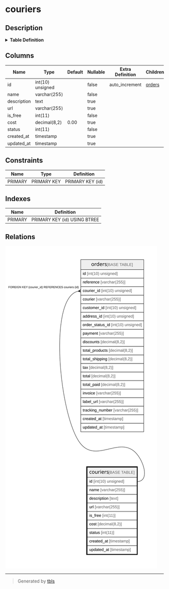 # couriers

## Description

<details>
<summary><strong>Table Definition</strong></summary>

```sql
CREATE TABLE `couriers` (
  `id` int(10) unsigned NOT NULL AUTO_INCREMENT,
  `name` varchar(255) COLLATE utf8mb4_unicode_ci NOT NULL,
  `description` text COLLATE utf8mb4_unicode_ci,
  `url` varchar(255) COLLATE utf8mb4_unicode_ci DEFAULT NULL,
  `is_free` int(11) NOT NULL,
  `cost` decimal(8,2) DEFAULT '0.00',
  `status` int(11) NOT NULL,
  `created_at` timestamp NULL DEFAULT NULL,
  `updated_at` timestamp NULL DEFAULT NULL,
  PRIMARY KEY (`id`)
) ENGINE=InnoDB AUTO_INCREMENT=[Redacted by tbls] DEFAULT CHARSET=utf8mb4 COLLATE=utf8mb4_unicode_ci
```

</details>

## Columns

| Name | Type | Default | Nullable | Extra Definition | Children | Parents | Comment |
| ---- | ---- | ------- | -------- | --------------- | -------- | ------- | ------- |
| id | int(10) unsigned |  | false | auto_increment | [orders](orders.md) |  |  |
| name | varchar(255) |  | false |  |  |  |  |
| description | text |  | true |  |  |  |  |
| url | varchar(255) |  | true |  |  |  |  |
| is_free | int(11) |  | false |  |  |  |  |
| cost | decimal(8,2) | 0.00 | true |  |  |  |  |
| status | int(11) |  | false |  |  |  |  |
| created_at | timestamp |  | true |  |  |  |  |
| updated_at | timestamp |  | true |  |  |  |  |

## Constraints

| Name | Type | Definition |
| ---- | ---- | ---------- |
| PRIMARY | PRIMARY KEY | PRIMARY KEY (id) |

## Indexes

| Name | Definition |
| ---- | ---------- |
| PRIMARY | PRIMARY KEY (id) USING BTREE |

## Relations

![er](couriers.svg)

---

> Generated by [tbls](https://github.com/k1LoW/tbls)
